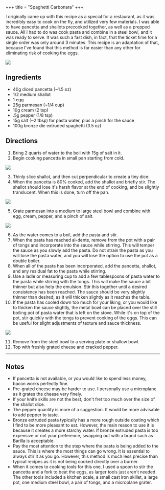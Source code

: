 +++
title = "Spaghetti Carbonara"
+++

I originally came up with this recipe as a special for a restaurant, as it was incredibly easy to cook on the fly, and utilized very few materials. I was able to have pancetta and shallots precooked together, as well as a prepped sauce. All I had to do was cook pasta and combine in a steel bowl, and it was ready to serve. It was such a fast dish, in fact, that the ticket time for a single order was only around 3 minutes. This recipe is an adaptation of that, because I've found that this method is far easier than any other for eliminating risk of cooking the eggs.

![](carbonara.webp)

## Ingredients
- 40g diced pancetta (~1.5 oz)
- 1/2 medium shallot
- 1 egg
- 25g parmesan (~1/4 cup)
- 10g cream (2 tsp)
- .5g pepper (1/8 tsp)
- 15g salt (~2 tbsp) for pasta water, plus a pinch for the sauce
- 100g bronze die extruded spaghetti (3.5 oz)

## Directions
1. Bring 2 quarts of water to the boil with 15g of salt in it.
2. Begin cooking pancetta in small pan starting from cold.

![](pancetta2.jpg)

3. Thinly slice shallot, and then cut perpendicular to create a tiny dice.
4. When the pancetta is 80% cooked, add the shallot and briefly stir. The shallot should lose it's harsh flavor at the end of cooking, and be slightly translucent. When this is done, turn off the pan.

![](shallot2.jpg)

5. Grate parmesan into a medium to large steel bowl and combine with egg, cream, pepper, and a pinch of salt.

![](egg.jpg)

6. As the water comes to a boil, add the pasta and stir.
7. When the pasta has reached al-dente, remove from the pot with a pair of tongs and incorporate into the sauce while stirring. This will temper the sauce as you slowly add the pasta. Do not strain the pasta as you will lose the pasta water, and you will lose the option to use the pot as a double boiler.
8. When all of the pasta has been incorporated, add the pancetta, shallot, and any residual fat to the pasta while stirring.
9. Use a ladle or measuring cup to add a few tablespoons of pasta water to the pasta while stirring with the tongs. This will make the sauce a bit thinner but also help the emulsion. Stir this together until a desired consistency has been reached. The sauce should be very slightly thinner than desired, as it will thicken slightly as it reaches the table.
10. If the pasta has cooled down too much for your liking, or you would like to thicken the sauce slightly, the metal bowl can be placed over the still boiling pot of pasta water that is left on the stove. While it's on top of the pot, stir quickly with the tongs to prevent cooking of the eggs. This can be useful for slight adjustments of texture and sauce thickness.

![](mix2.jpg)

11. Remove from the steel bowl to a serving plate or shallow bowl.
12. Top with freshly grated cheese and cracked pepper.

---

## Notes
- If pancetta is not available, or you would like to spend less money, bacon works perfectly fine.
- Pre-grated cheese may be harder to use. I personally use a microplane as it grates the cheese very finely.
- If your knife skills are not the best, don't fret too much over the size of the shallot dice.
- The pepper quantity is more of a suggestion. It would be more advisable to add pepper to taste.
- Bronze extruded pasta typically has a more rough outside coating which I find to be more pleasant to eat. However, the main reason to use it is because it creates a more starchy water. If bronze extruded pasta is too expensive or not your preference, swapping out with a brand such as Barilla is acceptable.
- Pay the most attention to the step where the pasta is being added to the sauce. This is where the most things can go wrong. It is essential to always stir it as you go. However, this method is much less precise than typical recipes as it is not being cooked directly over a burner.
- When it comes to cooking tools for this one, I used a spoon to stir the pancetta and a fork to beat the eggs, as larger tools just aren't needed. The other tools included a kitchen scale, a small cast iron skillet, a large pot, one medium steel bowl, a pair of tongs, and a microplane grater.